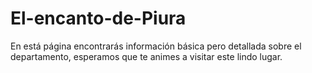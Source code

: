 # El-encanto-de-Piura
En está página encontrarás información básica pero detallada sobre el departamento, esperamos que te animes a visitar este lindo lugar.

